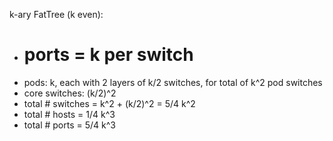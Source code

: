 k-ary FatTree (k even):
   * # ports = k per switch
   * pods: k, each with 2 layers of k/2 switches, for total of k^2 pod switches
   * core switches: (k/2)^2
   * total # switches = k^2 + (k/2)^2 = 5/4 k^2 
   * total # hosts = 1/4 k^3
   * total # ports = 5/4 k^3
